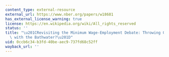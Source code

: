 ```yaml
---
content_type: external-resource
external_url: https://www.nber.org/papers/w18681
has_external_license_warning: true
license: https://en.wikipedia.org/wiki/All_rights_reserved
status: ''
title: "\u201CRevisiting the Minimum Wage-Employment Debate: Throwing Out the Baby\
  \ with the Bathwater?\u201D"
uid: 0ccb6c34-b3fd-40be-aec9-737fd68c52ff
wayback_url: ''
---
```

